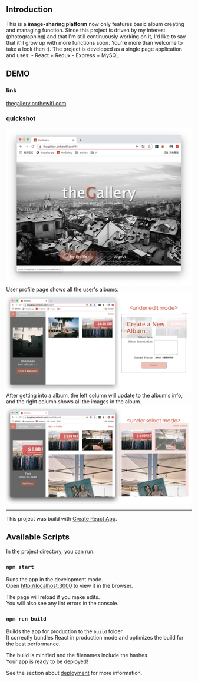 ## Introduction

This is a **image-sharing platform** now only features basic album creating and managing function.
Since this project is driven by my interest (photographing) and that I'm still continuously working on it,
I'd like to say that it'll grow up with more functions soon.
You're more than welcome to take a look then :).
The project is developed as a single page application and uses:
    - React + Redux
    - Express + MySQL

## DEMO

### link

[thegallery.onthewifi.com](https://thegallery.onthewifi.com/)

### quickshot

![homepage](/demo/homepage.png)
User profile page shows all the user's albums.
![userpage](/demo/userpage.png)
After getting into a album, the left column will update to the album's info, and the right column shows all the images in the album.
![albumpage](/demo/albumpage.png)

--------------

This project was build with [Create React App](https://github.com/facebook/create-react-app).

## Available Scripts

In the project directory, you can run:

### `npm start`

Runs the app in the development mode.<br />
Open [http://localhost:3000](http://localhost:3000) to view it in the browser.

The page will reload if you make edits.<br />
You will also see any lint errors in the console.


### `npm run build`

Builds the app for production to the `build` folder.<br />
It correctly bundles React in production mode and optimizes the build for the best performance.

The build is minified and the filenames include the hashes.<br />
Your app is ready to be deployed!

See the section about [deployment](https://facebook.github.io/create-react-app/docs/deployment) for more information.

